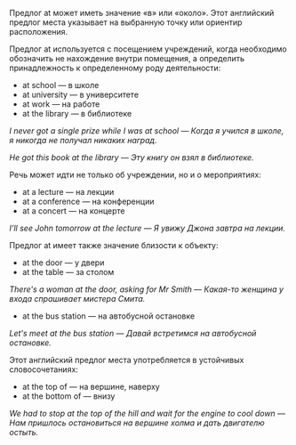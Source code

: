 Предлог at может иметь значение «в» или «около». Этот английский предлог места указывает на выбранную точку или ориентир расположения.

Предлог at используется с посещением учреждений, когда необходимо обозначить не нахождение внутри помещения, а определить принадлежность к определенному роду деятельности:

-   at school — в школе
-   at university — в университете
-   at work — на работе
-   at the library — в библиотеке

_I never got a single prize while I was at school — Когда я учился в школе, я никогда не получал никаких наград._

_He got this book at the library — Эту книгу он взял в библиотеке._

Речь может идти не только об учреждении, но и о мероприятиях:

-   at a lecture — на лекции
-   at a conference — на конференции
-   at a concert — на концерте

_I’ll see John tomorrow at the lecture — Я увижу Джона завтра на лекции._

Предлог at имеет также значение близости к объекту:

-   at the door — у двери
-   at the table — за столом

_There's a woman at the door, asking for Mr Smith — Какая-то женщина у входа спрашивает мистера Смита._

-   at the bus station — на автобусной остановке

_Let's meet at the bus station — Давай встретимся на автобусной остановке._

Этот английский предлог места употребляется в устойчивых словосочетаниях:

-   at the top of — на вершине, наверху
-   at the bottom of — внизу

_We had to stop at the top of the hill and wait for the engine to cool down — Нам пришлось остановиться на вершине холма и дать двигателю остыть._